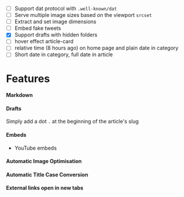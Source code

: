 - [ ] Support dat protocol with `.well-known/dat`
- [ ] Serve multiple image sizes based on the viewport `srcset`
- [ ] Extract and set image dimensions
- [ ] Embed fake tweets
- [x] Support drafts with hidden folders
- [ ] hover effect article-card
- [ ] relative time (8 hours ago) on home page and plain date in category
- [ ] Short date in category, full date in article

# Features

#### Markdown

#### Drafts

Simply add a dot `.` at the beginning of the article's slug

#### Embeds

- YouTube embeds

#### Automatic Image Optimisation

#### Automatic Title Case Conversion

#### External links open in new tabs
